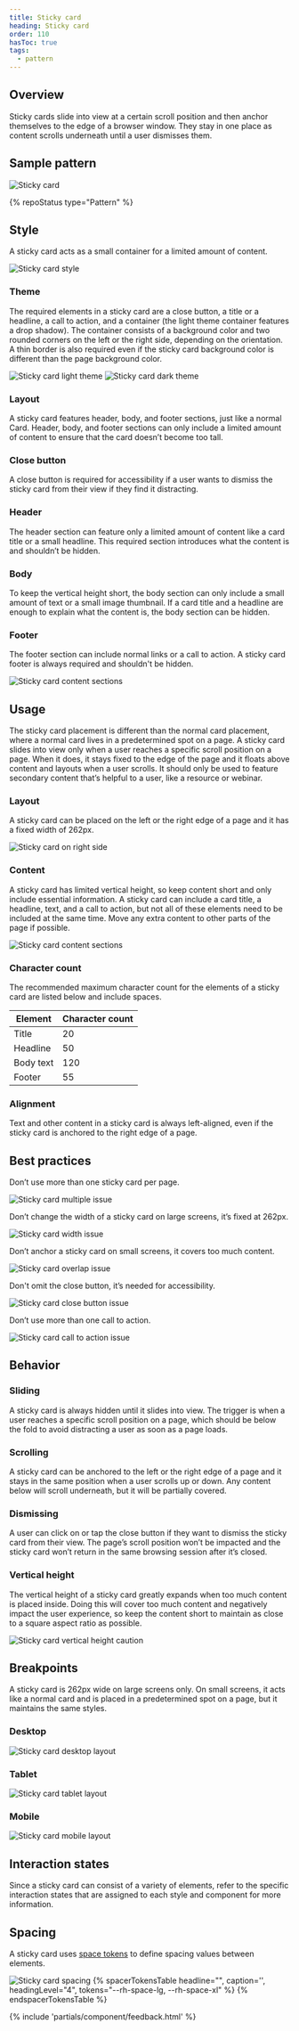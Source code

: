 ```yaml
---
title: Sticky card
heading: Sticky card
order: 110
hasToc: true
tags:
  - pattern
---
```


<link rel="stylesheet" href="{{ '/assets/packages/@rhds/elements/elements/rh-table/rh-table-lightdom.css' | url }}">
<link rel="stylesheet" href="{{ '/styles/samp.css' | url }}">

## Overview

Sticky cards slide into view at a certain scroll position and then anchor themselves to the edge of a browser window. They stay in one place as content scrolls underneath until a user dismisses them.


## Sample pattern

<uxdot-example width-adjustment="274px">
  <img src="{{ './sticky-card.svg' | url }}" alt="Sticky card">
</uxdot-example>

{% repoStatus type="Pattern" %}


## Style

A sticky card acts as a small container for a limited amount of content.

<uxdot-example width-adjustment="451px">
  <img src="{{ './sticky-card-style.svg' | url }}" alt="Sticky card style">
</uxdot-example>


### Theme

The required elements in a sticky card are a close button, a title or a headline, a call to action, and a container (the light theme container features a drop shadow). The container consists of a background color and two rounded corners on the left or the right side, depending on the orientation. A thin border is also required even if the sticky card background color is different than the page background color.

<uxdot-example width-adjustment="277px">
  <img src="{{ './sticky-card-theme-light.svg' | url }}" alt="Sticky card light theme">
</uxdot-example>

<uxdot-example color-palette="darkest" width-adjustment="277px">
  <img src="{{ './sticky-card-theme-dark.svg' | url }}" alt="Sticky card dark theme">
</uxdot-example>

### Layout

A sticky card features header, body, and footer sections, just like a normal Card. Header, body, and footer sections can only include a limited amount of content to ensure that the card doesn’t become too tall.


### Close button

A close button is required for accessibility if a user wants to dismiss the sticky card from their view if they find it distracting.


### Header

The header section can feature only a limited amount of content like a card title or a small headline. This required section introduces what the content is and shouldn’t be hidden.


### Body

To keep the vertical height short, the body section can only include a small amount of text or a small image thumbnail. If a card title and a headline are enough to explain what the content is, the body section can be hidden.


### Footer

The footer section can include normal links or a call to action. A sticky card footer is always required and shouldn't be hidden.

<uxdot-example width-adjustment="870px">
  <img src="{{ './sticky-card-layout.svg' | url }}" alt="Sticky card content sections">
</uxdot-example>


## Usage

The sticky card placement is different than the normal card placement, where a normal card lives in a predetermined spot on a page. A sticky card slides into view only when a user reaches a specific scroll position on a page. When it does, it stays fixed to the edge of the page and it floats above content and layouts when a user scrolls. It should only be used to feature secondary content that’s helpful to a user, like a resource or webinar.

### Layout

A sticky card can be placed on the left or the right edge of a page and it has a fixed width of 262px.

<uxdot-example width-adjustment="872px">
  <img src="{{ './sticky-card-layout-right.svg' | url }}" alt="Sticky card on right side">
</uxdot-example>


### Content

A sticky card has limited vertical height, so keep content short and only include essential information. A sticky card can include a card title, a headline, text, and a call to action, but not all of these elements need to be included at the same time. Move any extra content to other parts of the page if possible.

<uxdot-example width-adjustment="596px">
  <img src="{{ './sticky-card-content.png' | url }}" alt="Sticky card content sections">
</uxdot-example>


### Character count

The recommended maximum character count for the elements of a sticky card are listed below and include spaces.

<rh-table>
  <table>
    <thead>
      <tr>
        <th scope="col" data-label="Element">Element</th>
        <th scope="col" data-label="Character count">Character count</th>
      </tr>
    </thead>
    <tbody>
      <tr>
        <td data-label="Element">Title</td>
        <td data-label="Character count">20</td>
      </tr>
      <tr>
        <td data-label="Element">Headline</td>
        <td data-label="Character count">50</td>
      </tr>
      <tr>
        <td data-label="Element">Body text</td>
        <td data-label="Character count">120</td>
      </tr>
      <tr>
        <td data-label="Element">Footer</td>
        <td data-label="Character count">55</td>
      </tr>
    </tbody>
  </table>
</rh-table>


### Alignment

Text and other content in a sticky card is always left-aligned, even if the sticky card is anchored to the right edge of a page.

## Best practices

Don’t use more than one sticky card per page.

<uxdot-example width-adjustment="870px" danger>
  <img src="{{ './sticky-card-best-practices-1.svg' | url }}" alt="Sticky card multiple issue">
</uxdot-example>

Don’t change the width of a sticky card on large screens, it’s fixed at 262px.

<uxdot-example width-adjustment="375px" danger>
  <img src="{{ './sticky-card-best-practices-2.svg' | url }}" alt="Sticky card width issue">
</uxdot-example>

Don’t anchor a sticky card on small screens, it covers too much content.

<uxdot-example width-adjustment="386px" danger>
  <img src="{{ './sticky-card-best-practices-3.svg' | url }}" alt="Sticky card overlap issue">
</uxdot-example>

Don't omit the close button, it’s needed for accessibility.

<uxdot-example width-adjustment="277px" danger>
  <img src="{{ './sticky-card-best-practices-4.svg' | url }}" alt="Sticky card close button issue">
</uxdot-example>

Don’t use more than one call to action.

<uxdot-example width-adjustment="277px" danger>
  <img src="{{ './sticky-card-best-practices-5.svg' | url }}" alt="Sticky card call to action issue">
</uxdot-example>


## Behavior

### Sliding

A sticky card is always hidden until it slides into view. The trigger is when a user reaches a specific scroll position on a page, which should be below the fold to avoid distracting a user as soon as a page loads.


### Scrolling

A sticky card can be anchored to the left or the right edge of a page and it stays in the same position when a user scrolls up or down. Any content below will scroll underneath, but it will be partially covered.


### Dismissing

A user can click on or tap the close button if they want to dismiss the sticky card from their view. The page’s scroll position won’t be impacted and the sticky card won’t return in the same browsing session after it’s closed.


### Vertical height

The vertical height of a sticky card greatly expands when too much content is placed inside. Doing this will cover too much content and negatively impact the user experience, so keep the content short to maintain as close to a square aspect ratio as possible.

<uxdot-example width-adjustment="603px">
  <img src="{{ './sticky-card-behavior-height.svg' | url }}" alt="Sticky card vertical height caution">
</uxdot-example>


## Breakpoints

A sticky card is 262px wide on large screens only. On small screens, it acts like a normal card and is placed in a predetermined spot on a page, but it maintains the same styles.


### Desktop

<uxdot-example width-adjustment="1000px" variant="full" alignment="left" no-border>
  <img src="{{ './sticky-card-responsive-desktop.svg' | url }}" alt="Sticky card desktop layout">
</uxdot-example>


### Tablet

<uxdot-example width-adjustment="768px" variant="full" alignment="left" no-border>
  <img src="{{ './sticky-card-responsive-tablet.svg' | url }}" alt="Sticky card tablet layout">
</uxdot-example>


### Mobile

<uxdot-example width-adjustment="360px" variant="full" alignment="left" no-border>
  <img src="{{ './sticky-card-responsive-mobile.svg' | url }}" alt="Sticky card mobile layout">
</uxdot-example>


## Interaction states

Since a sticky card can consist of a variety of elements, refer to the specific interaction states that are assigned to each style and component for more information.

## Spacing

A sticky card uses [space tokens](/tokens/space/) to define spacing 
values between elements.

<uxdot-example width-adjustment="287px">
  <img src="{{ './sticky-card-spacing.svg' | url }}" alt="Sticky card spacing"> 
</uxdot-example>

<rh-table>
{% spacerTokensTable 
  headline="",
  caption='',
  headingLevel="4",
  tokens="--rh-space-lg, --rh-space-xl" %}
{% endspacerTokensTable %}
</rh-table>


{% include 'partials/component/feedback.html' %}
